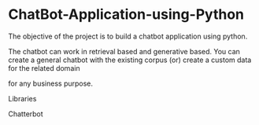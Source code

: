 # ChatBot-Application-using-Python

The objective of the project is to build a chatbot application using python.

The chatbot can work in retrieval based and generative based. You can create a general chatbot with the existing corpus (or) create a custom data for the related domain 

for any business purpose.

Libraries

Chatterbot
